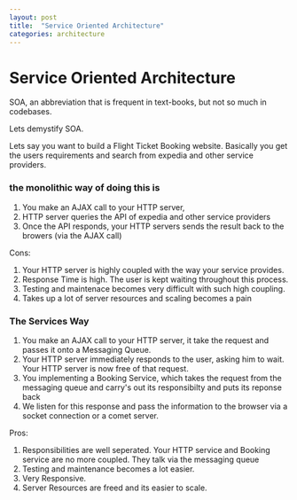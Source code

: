 ```yaml
---
layout: post
title:  "Service Oriented Architecture"
categories: architecture
---
```

# Service Oriented Architecture

SOA, an abbreviation that is frequent in text-books, but not so much in codebases.

Lets demystify SOA.

Lets say you want to build a Flight Ticket Booking website.
Basically you get the users requirements and search from expedia and other service
providers.

### the monolithic way of doing this is

1. You make an AJAX call to your HTTP server,
2. HTTP server queries the API of expedia and other service providers
3. Once the API responds, your HTTP servers sends the result back to the
   browers (via the AJAX call)

Cons: 
1. Your HTTP server is highly coupled with the way your service provides.
2. Response Time is high. The user is kept waiting throughout this process.
3. Testing and maintenace becomes very difficult with such high coupling.
4. Takes up a lot of server resources and scaling becomes a pain

### The Services Way

1. You make an AJAX call to your HTTP server, it take the request and passes it
   onto a Messaging Queue.
2. Your HTTP server immediately responds to the user, asking him to wait. Your
   HTTP server is now free of that request.
3. You implementing a Booking Service, which takes the request from the
   messaging queue and carry's out its responsibilty and puts its reponse back
4. We listen for this response and pass the information to the browser via
   a socket connection or a comet server.

Pros:

1. Responsibilities are well seperated. Your HTTP service and Booking service
   are no more coupled. They talk via the messaging queue
2. Testing and maintenance becomes a lot easier.
3. Very Responsive.
4. Server Resources are freed and its easier to scale.
